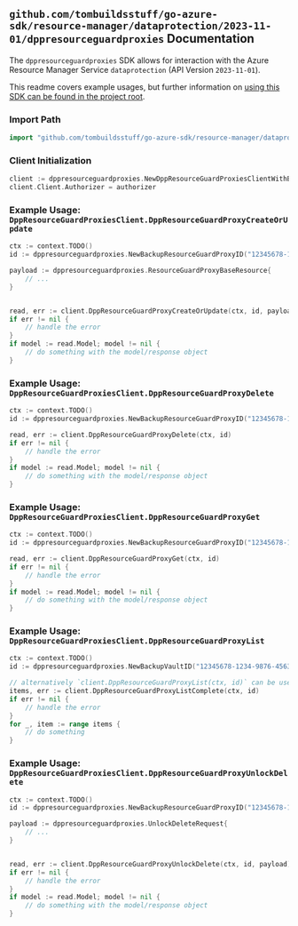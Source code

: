 
## `github.com/tombuildsstuff/go-azure-sdk/resource-manager/dataprotection/2023-11-01/dppresourceguardproxies` Documentation

The `dppresourceguardproxies` SDK allows for interaction with the Azure Resource Manager Service `dataprotection` (API Version `2023-11-01`).

This readme covers example usages, but further information on [using this SDK can be found in the project root](https://github.com/tombuildsstuff/go-azure-sdk/tree/main/docs).

### Import Path

```go
import "github.com/tombuildsstuff/go-azure-sdk/resource-manager/dataprotection/2023-11-01/dppresourceguardproxies"
```


### Client Initialization

```go
client := dppresourceguardproxies.NewDppResourceGuardProxiesClientWithBaseURI("https://management.azure.com")
client.Client.Authorizer = authorizer
```


### Example Usage: `DppResourceGuardProxiesClient.DppResourceGuardProxyCreateOrUpdate`

```go
ctx := context.TODO()
id := dppresourceguardproxies.NewBackupResourceGuardProxyID("12345678-1234-9876-4563-123456789012", "example-resource-group", "backupVaultValue", "backupResourceGuardProxyValue")

payload := dppresourceguardproxies.ResourceGuardProxyBaseResource{
	// ...
}


read, err := client.DppResourceGuardProxyCreateOrUpdate(ctx, id, payload)
if err != nil {
	// handle the error
}
if model := read.Model; model != nil {
	// do something with the model/response object
}
```


### Example Usage: `DppResourceGuardProxiesClient.DppResourceGuardProxyDelete`

```go
ctx := context.TODO()
id := dppresourceguardproxies.NewBackupResourceGuardProxyID("12345678-1234-9876-4563-123456789012", "example-resource-group", "backupVaultValue", "backupResourceGuardProxyValue")

read, err := client.DppResourceGuardProxyDelete(ctx, id)
if err != nil {
	// handle the error
}
if model := read.Model; model != nil {
	// do something with the model/response object
}
```


### Example Usage: `DppResourceGuardProxiesClient.DppResourceGuardProxyGet`

```go
ctx := context.TODO()
id := dppresourceguardproxies.NewBackupResourceGuardProxyID("12345678-1234-9876-4563-123456789012", "example-resource-group", "backupVaultValue", "backupResourceGuardProxyValue")

read, err := client.DppResourceGuardProxyGet(ctx, id)
if err != nil {
	// handle the error
}
if model := read.Model; model != nil {
	// do something with the model/response object
}
```


### Example Usage: `DppResourceGuardProxiesClient.DppResourceGuardProxyList`

```go
ctx := context.TODO()
id := dppresourceguardproxies.NewBackupVaultID("12345678-1234-9876-4563-123456789012", "example-resource-group", "backupVaultValue")

// alternatively `client.DppResourceGuardProxyList(ctx, id)` can be used to do batched pagination
items, err := client.DppResourceGuardProxyListComplete(ctx, id)
if err != nil {
	// handle the error
}
for _, item := range items {
	// do something
}
```


### Example Usage: `DppResourceGuardProxiesClient.DppResourceGuardProxyUnlockDelete`

```go
ctx := context.TODO()
id := dppresourceguardproxies.NewBackupResourceGuardProxyID("12345678-1234-9876-4563-123456789012", "example-resource-group", "backupVaultValue", "backupResourceGuardProxyValue")

payload := dppresourceguardproxies.UnlockDeleteRequest{
	// ...
}


read, err := client.DppResourceGuardProxyUnlockDelete(ctx, id, payload)
if err != nil {
	// handle the error
}
if model := read.Model; model != nil {
	// do something with the model/response object
}
```
